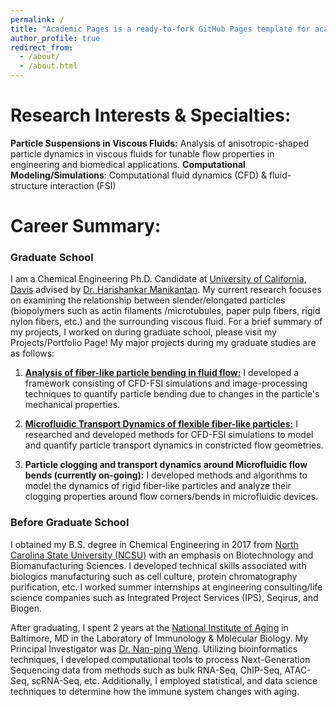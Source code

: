 ```yaml
---
permalink: /
title: "Academic Pages is a ready-to-fork GitHub Pages template for academic personal websites"
author_profile: true
redirect_from: 
  - /about/
  - /about.html
---
```


# Research Interests & Specialties:
**Particle Suspensions in Viscous Fluids:** Analysis of anisotropic-shaped particle dynamics in viscous fluids for tunable flow properties in engineering and biomedical applications.
**Computational Modeling/Simulations**: Computational fluid dynamics (CFD) & fluid-structure interaction (FSI)

# Career Summary:

### Graduate School 
I am a Chemical Engineering Ph.D. Candidate at [University of California, Davis](https://che.engineering.ucdavis.edu/) advised by [Dr. Harishankar Manikantan](https://manikantan.faculty.ucdavis.edu/research/). My current research focuses on examining the relationship between slender/elongated particles (biopolymers such as actin filaments /microtubules, paper pulp fibers, rigid nylon fibers, etc.) and the surrounding viscous fluid. For a brief summary of my projects, I worked on during graduate school, please visit my Projects/Portfolio Page! My major projects during my graduate studies are as follows:


1. **[Analysis of fiber-like particle bending in fluid flow:](https://github.com/ThomasMHNguyen/Non_Constant_K)** I developed a framework consisting of CFD-FSI simulations and image-processing techniques to quantify particle bending due to changes in the particle's mechanical properties.

2. **[Microfluidic Transport Dynamics of flexible fiber-like particles:](https://github.com/ThomasMHNguyen/Simple_Shear_Migration)** I researched and developed methods for CFD-FSI simulations to model and quantify particle transport dynamics in constricted flow geometries.

3. **Particle clogging and transport dynamics around Microfluidic flow bends (currently on-going):** I developed methods and algorithms to model the dynamics of rigid fiber-like particles and analyze their clogging properties around flow corners/bends in microfluidic devices.


### Before Graduate School
I obtained my B.S. degree in Chemical Engineering in 2017 from [North Carolina State University (NCSU)](https://cbe.ncsu.edu/) with an emphasis on Biotechnology and Biomanufacturing Sciences. I developed technical skills associated with biologics manufacturing such as cell culture, protein chromatography purification, etc. I worked summer internships at engineering consulting/life science companies such as Integrated Project Services (IPS), Seqirus, and Biogen. 

After graduating, I spent 2 years at the [National Institute of Aging](https://www.nia.nih.gov/) in Baltimore, MD in the Laboratory of Immunology & Molecular Biology. My Principal Investigator was [Dr. Nan-ping Weng](https://irp.nih.gov/pi/nan-ping-weng). Utilizing bioinformatics techniques, I developed computational tools to process Next-Generation Sequencing data from methods such as bulk RNA-Seq, ChIP-Seq, ATAC-Seq, scRNA-Seq, etc. Additionally, I employed statistical, and data science techniques to determine how the immune system changes with aging. 